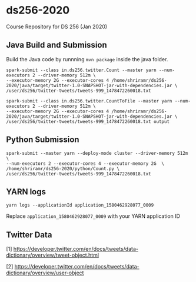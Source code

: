 # ds256-2020
Course Repository for DS 256 (Jan 2020)

## Java Build and Submission

Build the Java code by runnning ```mvn package``` inside the java folder.
 
```
spark-submit --class in.ds256.twitter.Count --master yarn --num-executors 2 --driver-memory 512m \
--executor-memory 2G --executor-cores 4 /home/shriramr/ds256-2020/java/target/twitter-1.0-SNAPSHOT-jar-with-dependencies.jar \
/user/ds256/twitter-tweets/tweets-999_1478472260018.txt
```

```
spark-submit --class in.ds256.twitter.CountToFile --master yarn --num-executors 2 --driver-memory 512m \
--executor-memory 2G --executor-cores 4 /home/shriramr/ds256-2020/java/target/twitter-1.0-SNAPSHOT-jar-with-dependencies.jar \
/user/ds256/twitter-tweets/tweets-999_1478472260018.txt output
```

## Python Submission

```
spark-submit --master yarn --deploy-mode cluster --driver-memory 512m \
--num-executors 2 --executor-cores 4 --executor-memory 2G  \
/home/shriramr/ds256-2020/python/Count.py \
/user/ds256/twitter-tweets/tweets-999_1478472260018.txt
```

## YARN logs

```
yarn logs --applicationId application_1580462928077_0009
```
Replace ```application_1580462928077_0009``` with your YARN application ID

## Twitter Data

[1] https://developer.twitter.com/en/docs/tweets/data-dictionary/overview/tweet-object.html

[2] https://developer.twitter.com/en/docs/tweets/data-dictionary/overview/user-object




